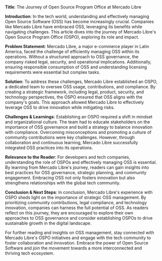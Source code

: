 **Title**: The Journey of Open Source Program Office at Mercado Libre

**Introduction**:
In the tech world, understanding and effectively managing Open Source Software (OSS) has become increasingly crucial. Companies like Mercado Libre have embraced OSS, leveraging its benefits while navigating challenges. This article dives into the journey of Mercado Libre's Open Source Program Office (OSPO), exploring its role and impact.

**Problem Statement**:
Mercado Libre, a major e-commerce player in Latin America, faced the challenge of efficiently managing OSS within its operations. Without a structured approach to OSS governance, the company risked legal, security, and operational implications. Additionally, ensuring responsible consumption of OSS and understanding licensing requirements were essential but complex tasks.

**Solution**:
To address these challenges, Mercado Libre established an OSPO, a dedicated team to oversee OSS usage, contributions, and compliance. By creating a strategic framework, including legal, product, security, and technology perspectives, the OSPO ensured that OSS aligns with the company's goals. This approach allowed Mercado Libre to effectively leverage OSS to drive innovation while mitigating risks.

**Challenges & Learnings**:
Establishing an OSPO required a shift in mindset and organizational culture. The team had to educate stakeholders on the importance of OSS governance and build a strategy to balance innovation with compliance. Overcoming misconceptions and promoting a culture of community contributions were key challenges. However, through collaboration and continuous learning, Mercado Libre successfully integrated OSS practices into its operations.

**Relevance to the Reader**:
For developers and tech companies, understanding the role of OSPOs and effectively managing OSS is essential. By learning from Mercado Libre's journey, readers can gain insights into best practices for OSS governance, strategic planning, and community engagement. Embracing OSS not only fosters innovation but also strengthens relationships with the global tech community.

**Conclusion & Next Steps**:
In conclusion, Mercado Libre's experience with OSPO sheds light on the importance of strategic OSS management. By prioritizing community contributions, legal compliance, and technology innovation, companies can harness the full potential of OSS. As readers reflect on this journey, they are encouraged to explore their own approaches to OSS governance and consider establishing OSPOs to drive sustainable growth in the digital landscape.

For further reading and insights on OSS management, stay connected with Mercado Libre's OSPO initiatives and engage with the tech community to foster collaboration and innovation. Embrace the power of Open Source Software and join the movement towards a more interconnected and thriving tech ecosystem.